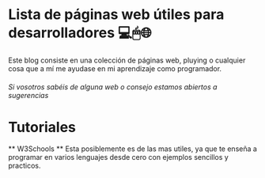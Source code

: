 # Lista de páginas web útiles para desarrolladores 💻🖱🌐

Este blog consiste en una colección de páginas web, pluying o cualquier cosa que a mí me ayudase en mi aprendizaje como programador.
###### *Si vosotros sabéis de alguna web o consejo estamos abiertos a sugerencias*


# Tutoriales

** W3Schools **
Esta posiblemente es de las mas utiles, ya que te enseña a programar en varios lenguajes desde cero con ejemplos sencillos y practicos. 

